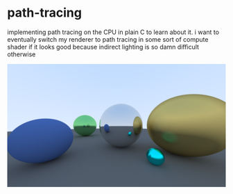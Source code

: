 # path-tracing
implementing path tracing on the CPU in plain C to learn about it. i want to eventually switch my renderer to path tracing in some sort of compute shader if it looks good because indirect lighting is so damn difficult otherwise

![alt text](https://github.com/adambigg-s/path-tracing/blob/main/images/hidef.png)
